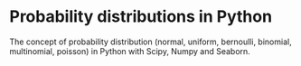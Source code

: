 # Probability distributions in Python
The concept of probability distribution (normal, uniform, bernoulli, binomial, multinomial, poisson) in Python with Scipy, Numpy and Seaborn.

